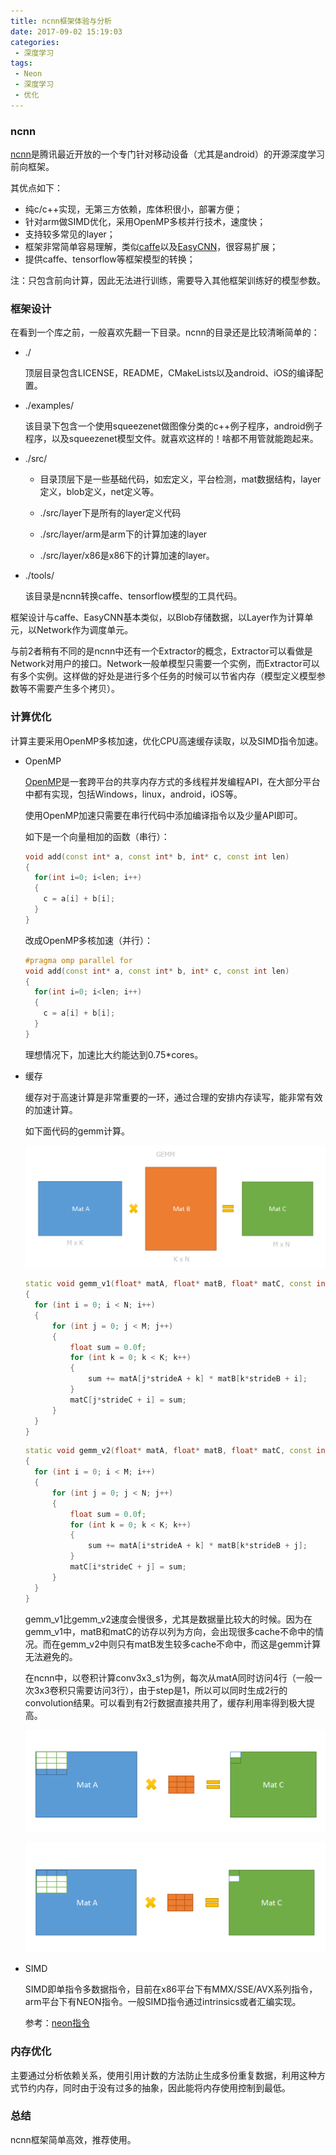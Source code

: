 ```yaml
---
title: ncnn框架体验与分析
date: 2017-09-02 15:19:03
categories:
 - 深度学习
tags:
 - Neon
 - 深度学习
 - 优化
---
```


### ncnn

[ncnn](https://github.com/Tencent/ncnn)是腾讯最近开放的一个专门针对移动设备（尤其是android）的开源深度学习前向框架。

其优点如下：

* 纯c/c++实现，无第三方依赖，库体积很小，部署方便；
* 针对arm做SIMD优化，采用OpenMP多核并行技术，速度快；
* 支持较多常见的layer；
* 框架非常简单容易理解，类似[caffe](https://github.com/BVLC/caffe)以及[EasyCNN](https://github.com/xylcbd/EasyCNN)，很容易扩展；
* 提供caffe、tensorflow等框架模型的转换；

注：只包含前向计算，因此无法进行训练，需要导入其他框架训练好的模型参数。



### 框架设计

在看到一个库之前，一般喜欢先翻一下目录。ncnn的目录还是比较清晰简单的：

* ./

  顶层目录包含LICENSE，README，CMakeLists以及android、iOS的编译配置。

* ./examples/

  该目录下包含一个使用squeezenet做图像分类的c++例子程序，android例子程序，以及squeezenet模型文件。就喜欢这样的！啥都不用管就能跑起来。

* ./src/

  * 目录顶层下是一些基础代码，如宏定义，平台检测，mat数据结构，layer定义，blob定义，net定义等。  


  * ./src/layer下是所有的layer定义代码
  * ./src/layer/arm是arm下的计算加速的layer
  * ./src/layer/x86是x86下的计算加速的layer。

* ./tools/

  该目录是ncnn转换caffe、tensorflow模型的工具代码。

框架设计与caffe、EasyCNN基本类似，以Blob存储数据，以Layer作为计算单元，以Network作为调度单元。  

与前2者稍有不同的是ncnn中还有一个Extractor的概念，Extractor可以看做是Network对用户的接口。Network一般单模型只需要一个实例，而Extractor可以有多个实例。这样做的好处是进行多个任务的时候可以节省内存（模型定义模型参数等不需要产生多个拷贝）。



### 计算优化

​	计算主要采用OpenMP多核加速，优化CPU高速缓存读取，以及SIMD指令加速。

 *  OpenMP

    [OpenMP](https://zh.wikipedia.org/wiki/OpenMP)是一套跨平台的共享内存方式的多线程并发编程API，在大部分平台中都有实现，包括Windows，linux，android，iOS等。

    使用OpenMP加速只需要在串行代码中添加编译指令以及少量API即可。

    如下是一个向量相加的函数（串行）：

    ```c++
    void add(const int* a, const int* b, int* c, const int len)
    {
      for(int i=0; i<len; i++)
      {
        c = a[i] + b[i];
      }
    }
    ```

    改成OpenMP多核加速（并行）：

    ```c++
    #pragma omp parallel for
    void add(const int* a, const int* b, int* c, const int len)
    {
      for(int i=0; i<len; i++)
      {
        c = a[i] + b[i];
      }
    }
    ```

    理想情况下，加速比大约能达到0.75*cores。

* 缓存

  缓存对于高速计算是非常重要的一环，通过合理的安排内存读写，能非常有效的加速计算。

  如下面代码的gemm计算。

  ![](./ncnn-analysis/gemm.png)

  ```c++
  static void gemm_v1(float* matA, float* matB, float* matC, const int M, const int N, const int K, const int strideA, const int strideB, const int strideC)
  {
  	for (int i = 0; i < N; i++)
  	{
  		for (int j = 0; j < M; j++)
  		{
  			float sum = 0.0f;
  			for (int k = 0; k < K; k++)
  			{
  				sum += matA[j*strideA + k] * matB[k*strideB + i];
  			}
  			matC[j*strideC + i] = sum;
  		}
  	}
  }
  ```

  ```c++
  static void gemm_v2(float* matA, float* matB, float* matC, const int M, const int N, const int K, const int strideA, const int strideB, const int strideC)
  {
  	for (int i = 0; i < M; i++)
  	{
  		for (int j = 0; j < N; j++)
  		{
  			float sum = 0.0f;
  			for (int k = 0; k < K; k++)
  			{
  				sum += matA[i*strideA + k] * matB[k*strideB + j];
  			}
  			matC[i*strideC + j] = sum;
  		}
  	}
  }
  ```

  gemm_v1比gemm_v2速度会慢很多，尤其是数据量比较大的时候。因为在gemm_v1中，matB和matC的访存以列为方向，会出现很多cache不命中的情况。而在gemm_v2中则只有matB发生较多cache不命中，而这是gemm计算无法避免的。

  在ncnn中，以卷积计算conv3x3_s1为例，每次从matA同时访问4行（一般一次3x3卷积只需要访问3行），由于step是1，所以可以同时生成2行的convolution结果。可以看到有2行数据直接共用了，缓存利用率得到极大提高。

  ![](./ncnn-analysis/gemm_row0_col0.png)

  ![](./ncnn-analysis/gemm_row1_col0.png)

* SIMD

  SIMD即单指令多数据指令，目前在x86平台下有MMX/SSE/AVX系列指令，arm平台下有NEON指令。一般SIMD指令通过intrinsics或者汇编实现。

  参考：[neon指令](http://hongbomin.com/2016/05/13/arm_neon_introduction/)

### 内存优化

​	主要通过分析依赖关系，使用引用计数的方法防止生成多份重复数据，利用这种方式节约内存，同时由于没有过多的抽象，因此能将内存使用控制到最低。



### 总结

ncnn框架简单高效，推荐使用。